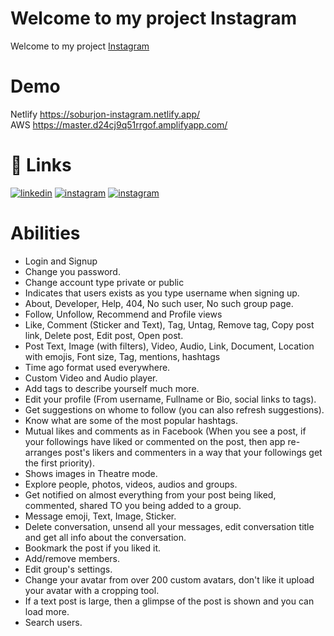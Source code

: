 # Welcome to my project Instagram
Welcome to my project <a href="https://soburjon-instagram.netlify.app/">Instagram</a>
# Demo

Netlify <a href="https://soburjon-instagram.netlify.app/">https://soburjon-instagram.netlify.app/</a> <br/>
AWS <a href="https://master.d24cj9q51rrgof.amplifyapp.com/">https://master.d24cj9q51rrgof.amplifyapp.com/</a>
# 🔗 Links
[![linkedin](https://img.shields.io/badge/linkedin-0A66C2?style=for-the-badge&logo=linkedin&logoColor=white)](https://www.linkedin.com/in/soburjon-daminov-807b41252)
[![instagram](https://img.shields.io/badge/instagram-ff0000?style=for-the-badge&logo=instagram&logoColor=white)](https://www.instagram.com/gafforiy_s/)
[![instagram](https://img.shields.io/badge/telegram-002bff?style=for-the-badge&logo=telegram&logoColor=white)](https://t.me/gafforiy_s/)

# Abilities 
<ul>
<li>Login and Signup</li>
<li>Change you password.</li>
<li>Change account type private or public</li>
<li>Indicates that users exists as you type username when signing up.</li>
<li>About, Developer, Help, 404, No such user, No such group page.</li>
<li>Follow, Unfollow, Recommend and Profile views</li>
<li>Like, Comment (Sticker and Text), Tag, Untag, Remove tag, Copy post link, Delete post, Edit post, Open post.</li>
<li>Post Text, Image (with filters), Video, Audio, Link, Document, Location with emojis, Font size, Tag, mentions, hashtags</li>
<li>Time ago format used everywhere.</li>
<li>Custom Video and Audio player.</li>
<li>Add tags to describe yourself much more.</li>
<li>Edit your profile (From username, Fullname or Bio, social links to tags).</li>
<li>Get suggestions on whome to follow (you can also refresh suggestions).</li>
<li>Know what are some of the most popular hashtags.</li>
<li>Mutual likes and comments as in Facebook (When you see a post, if your followings have liked or commented on the post, then app re-arranges post's likers and commenters in a way that your followings get the first priority).</li>
<li>Shows images in Theatre mode.</li>
<li>Explore people, photos, videos, audios and groups.</li>
<li>Get notified on almost everything from your post being liked, commented, shared TO you being added to a group.</li>
<li>Message emoji, Text, Image, Sticker.</li>
<li>Delete conversation, unsend all your messages, edit conversation title and get all info about the conversation.</li>
<li>Bookmark the post if you liked it.</li>
<li>Add/remove members.</li>
<li>Edit group's settings.</li>
<li>Change your avatar from over 200 custom avatars, don't like it upload your avatar with a cropping tool.</li>
<li>If a text post is large, then a glimpse of the post is shown and you can load more.</li>
<li>Search users.</li>
</ul>

